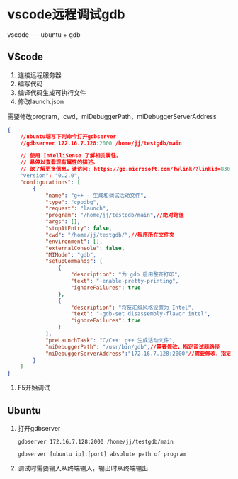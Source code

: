 # vscode远程调试gdb

vscode --- ubuntu + gdb

## VScode

1. 连接远程服务器
2. 编写代码
3. 编译代码生成可执行文件
4. 修改launch.json

需要修改program，cwd，miDebuggerPath，miDebuggerServerAddress

```json
{
    //ubuntu端写下列命令打开gdbserver
    //gdbserver 172.16.7.128:2000 /home/jj/testgdb/main

    // 使用 IntelliSense 了解相关属性。 
    // 悬停以查看现有属性的描述。
    // 欲了解更多信息，请访问: https://go.microsoft.com/fwlink/?linkid=830387
    "version": "0.2.0",
    "configurations": [
        {
            "name": "g++ - 生成和调试活动文件",
            "type": "cppdbg",
            "request": "launch",
            "program": "/home/jj/testgdb/main",//绝对路径
            "args": [],
            "stopAtEntry": false,
            "cwd": "/home/jj/testgdb/",//程序所在文件夹
            "environment": [],
            "externalConsole": false,
            "MIMode": "gdb",
            "setupCommands": [
                {
                    "description": "为 gdb 启用整齐打印",
                    "text": "-enable-pretty-printing",
                    "ignoreFailures": true
                },
                {
                    "description": "将反汇编风格设置为 Intel",
                    "text": "-gdb-set disassembly-flavor intel",
                    "ignoreFailures": true
                }
            ],
            "preLaunchTask": "C/C++: g++ 生成活动文件",
            "miDebuggerPath": "/usr/bin/gdb",//需要修改，指定调试器路径
            "miDebuggerServerAddress":"172.16.7.128:2000"//需要修改，指定服务器地址
        }
    ]
}
```



1. F5开始调试

## Ubuntu

1. 打开gdbserver

   `gdbserver 172.16.7.128:2000 /home/jj/testgdb/main`

   `gdbserver [ubuntu ip]:[port] absolute path of program`

2. 调试时需要输入从终端输入，输出时从终端输出